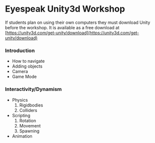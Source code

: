 # Eyespeak Unity3d Workshop

If students plan on using their own computers they must download Unity before the workshop. It is available as a free download at [https://unity3d.com/get-unity/download](https://unity3d.com/get-unity/download)


### Introduction
+ How to navigate
+ Adding objects
+ Camera
+ Game Mode

### Interactivity/Dynamism
+ Physics
  1. Rigidbodies
  2. Colliders
+ Scripting
  1. Rotation
  2. Movement
  3. Spawning
+ Animation
